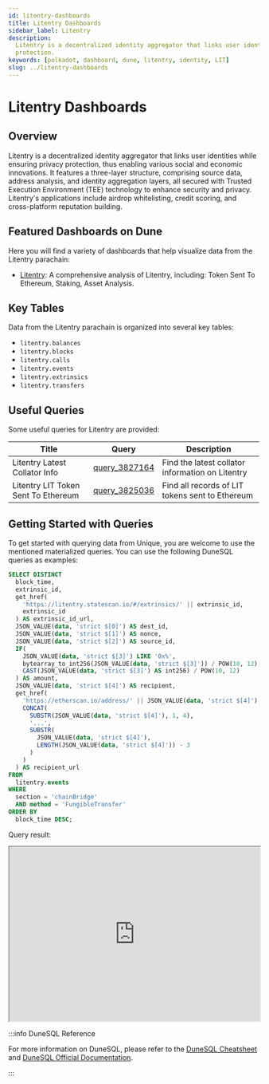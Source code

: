 ```yaml
---
id: litentry-dashboards
title: Litentry Dashboards
sidebar_label: Litentry
description:
  Litentry is a decentralized identity aggregator that links user identities while ensuring privacy
  protection.
keywords: [polkadot, dashboard, dune, litentry, identity, LIT]
slug: ../litentry-dashboards
---
```


# Litentry Dashboards

## Overview

Litentry is a decentralized identity aggregator that links user identities while ensuring privacy
protection, thus enabling various social and economic innovations. It features a three-layer
structure, comprising source data, address analysis, and identity aggregation layers, all secured
with Trusted Execution Environment (TEE) technology to enhance security and privacy. Litentry's
applications include airdrop whitelisting, credit scoring, and cross-platform reputation building.

## Featured Dashboards on Dune

Here you will find a variety of dashboards that help visualize data from the Litentry parachain:

- [Litentry](https://dune.com/substrate/litentry): A comprehensive analysis of Litentry, including:
  Token Sent To Ethereum, Staking, Asset Analysis.

## Key Tables

Data from the Litentry parachain is organized into several key tables:

- `litentry.balances`
- `litentry.blocks`
- `litentry.calls`
- `litentry.events`
- `litentry.extrinsics`
- `litentry.transfers`

## Useful Queries

Some useful queries for Litentry are provided:

| Title                               | Query                                             | Description                                      |
| ----------------------------------- | ------------------------------------------------- | ------------------------------------------------ |
| Litentry Latest Collator Info       | [query_3827164](https://dune.com/queries/3827164) | Find the latest collator information on Litentry |
| Litentry LIT Token Sent To Ethereum | [query_3825036](https://dune.com/queries/3825036) | Find all records of LIT tokens sent to Ethereum  |

## Getting Started with Queries

To get started with querying data from Unique, you are welcome to use the mentioned materialized
queries. You can use the following DuneSQL queries as examples:

```sql title="Litentry LIT Token Sent To Ethereum" showLineNumbers
SELECT DISTINCT
  block_time,
  extrinsic_id,
  get_href(
    'https://litentry.statescan.io/#/extrinsics/' || extrinsic_id,
    extrinsic_id
  ) AS extrinsic_id_url,
  JSON_VALUE(data, 'strict $[0]') AS dest_id,
  JSON_VALUE(data, 'strict $[1]') AS nonce,
  JSON_VALUE(data, 'strict $[2]') AS source_id,
  IF(
    JSON_VALUE(data, 'strict $[3]') LIKE '0x%',
    bytearray_to_int256(JSON_VALUE(data, 'strict $[3]')) / POW(10, 12),
    CAST(JSON_VALUE(data, 'strict $[3]') AS int256) / POW(10, 12)
  ) AS amount,
  JSON_VALUE(data, 'strict $[4]') AS recipient,
  get_href(
    'https://etherscan.io/address/' || JSON_VALUE(data, 'strict $[4]'),
    CONCAT(
      SUBSTR(JSON_VALUE(data, 'strict $[4]'), 1, 4),
      '...',
      SUBSTR(
        JSON_VALUE(data, 'strict $[4]'),
        LENGTH(JSON_VALUE(data, 'strict $[4]')) - 3
      )
    )
  ) AS recipient_url
FROM
  litentry.events
WHERE
  section = 'chainBridge'
  AND method = 'FungibleTransfer'
ORDER BY
  block_time DESC;
```

Query result:

<iframe src="https://dune.com/embeds/3825036/6433535" height="350" width="100%"></iframe>

:::info DuneSQL Reference

For more information on DuneSQL, please refer to the [DuneSQL Cheatsheet](../dunesql-cheatsheet.md)
and
[DuneSQL Official Documentation](https://docs.dune.com/query-engine/Functions-and-operators/index).

:::
